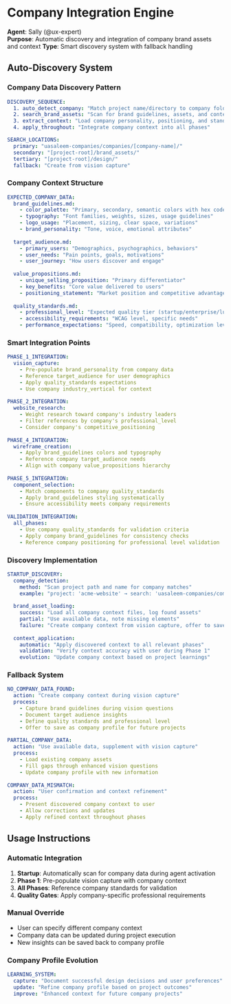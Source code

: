 # Company Integration Engine
**Agent**: Sally (@ux-expert)  
**Purpose**: Automatic discovery and integration of company brand assets and context
**Type**: Smart discovery system with fallback handling

## Auto-Discovery System

### Company Data Discovery Pattern
```yaml
DISCOVERY_SEQUENCE:
  1. auto_detect_company: "Match project name/directory to company folders"
  2. search_brand_assets: "Scan for brand guidelines, assets, and context"
  3. extract_context: "Load company personality, positioning, and standards"
  4. apply_throughout: "Integrate company context into all phases"

SEARCH_LOCATIONS:
  primary: "uasaleem-companies/companies/[company-name]/"
  secondary: "[project-root]/brand_assets/"
  tertiary: "[project-root]/design/"
  fallback: "Create from vision capture"
```

### Company Context Structure
```yaml
EXPECTED_COMPANY_DATA:
  brand_guidelines.md:
    - color_palette: "Primary, secondary, semantic colors with hex codes"
    - typography: "Font families, weights, sizes, usage guidelines"  
    - logo_usage: "Placement, sizing, clear space, variations"
    - brand_personality: "Tone, voice, emotional attributes"
    
  target_audience.md:
    - primary_users: "Demographics, psychographics, behaviors"
    - user_needs: "Pain points, goals, motivations"
    - user_journey: "How users discover and engage"
    
  value_propositions.md:
    - unique_selling_proposition: "Primary differentiator"
    - key_benefits: "Core value delivered to users"
    - positioning_statement: "Market position and competitive advantage"
    
  quality_standards.md:
    - professional_level: "Expected quality tier (startup/enterprise/luxury)"
    - accessibility_requirements: "WCAG level, specific needs"
    - performance_expectations: "Speed, compatibility, optimization level"
```

### Smart Integration Points
```yaml
PHASE_1_INTEGRATION:
  vision_capture:
    - Pre-populate brand_personality from company data
    - Reference target_audience for user demographics
    - Apply quality_standards expectations
    - Use company industry_vertical for context
    
PHASE_2_INTEGRATION:
  website_research:
    - Weight research toward company's industry leaders
    - Filter references by company's professional_level
    - Consider company's competitive_positioning
    
PHASE_4_INTEGRATION:
  wireframe_creation:
    - Apply brand_guidelines colors and typography
    - Reference company target_audience needs
    - Align with company value_propositions hierarchy
    
PHASE_5_INTEGRATION:
  component_selection:
    - Match components to company quality_standards
    - Apply brand_guidelines styling systematically
    - Ensure accessibility meets company requirements
    
VALIDATION_INTEGRATION:
  all_phases:
    - Use company quality_standards for validation criteria
    - Apply company brand_guidelines for consistency checks
    - Reference company positioning for professional level validation
```

### Discovery Implementation
```yaml
STARTUP_DISCOVERY:
  company_detection:
    method: "Scan project path and name for company matches"
    example: "project: 'acme-website' → search: 'uasaleem-companies/companies/acme/'"
    
  brand_asset_loading:
    success: "Load all company context files, log found assets"
    partial: "Use available data, note missing elements"
    failure: "Create company context from vision capture, offer to save"
    
  context_application:
    automatic: "Apply discovered context to all relevant phases"
    validation: "Verify context accuracy with user during Phase 1"
    evolution: "Update company context based on project learnings"
```

### Fallback System
```yaml
NO_COMPANY_DATA_FOUND:
  action: "Create company context during vision capture"
  process:
    - Capture brand guidelines during vision questions
    - Document target audience insights
    - Define quality standards and professional level
    - Offer to save as company profile for future projects
    
PARTIAL_COMPANY_DATA:
  action: "Use available data, supplement with vision capture"
  process:
    - Load existing company assets
    - Fill gaps through enhanced vision questions
    - Update company profile with new information
    
COMPANY_DATA_MISMATCH:
  action: "User confirmation and context refinement"
  process:
    - Present discovered company context to user
    - Allow corrections and updates
    - Apply refined context throughout phases
```

## Usage Instructions

### Automatic Integration
1. **Startup**: Automatically scan for company data during agent activation
2. **Phase 1**: Pre-populate vision capture with company context
3. **All Phases**: Reference company standards for validation
4. **Quality Gates**: Apply company-specific professional requirements

### Manual Override
- User can specify different company context
- Company data can be updated during project execution
- New insights can be saved back to company profile

### Company Profile Evolution
```yaml
LEARNING_SYSTEM:
  capture: "Document successful design decisions and user preferences"
  update: "Refine company profile based on project outcomes"
  improve: "Enhanced context for future company projects"
```